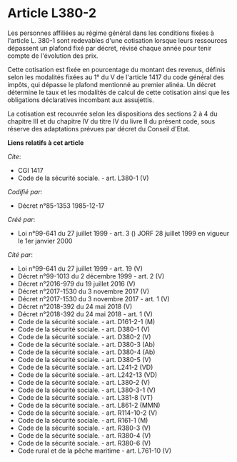 # Article L380-2

Les personnes affiliées au régime général dans les conditions fixées à l'article L. 380-1 sont redevables d'une cotisation
lorsque leurs ressources dépassent un plafond fixé par décret, révisé chaque année pour tenir compte de l'évolution des prix.

Cette cotisation est fixée en pourcentage du montant des revenus, définis selon les modalités fixées au 1° du V de l'article
1417 du code général des impôts, qui dépasse le plafond mentionné au premier alinéa. Un décret détermine le taux et les
modalités de calcul de cette cotisation ainsi que les obligations déclaratives incombant aux assujettis.

La cotisation est recouvrée selon les dispositions des sections 2 à 4 du chapitre III et du chapitre IV du titre IV du livre
II du présent code, sous réserve des adaptations prévues par décret du Conseil d'Etat.

**Liens relatifs à cet article**

_Cite_:

  - CGI 1417
  - Code de la sécurité sociale. - art. L380-1 (V)

_Codifié par_:

  - Décret n°85-1353 1985-12-17

_Créé par_:

  - Loi n°99-641 du 27 juillet 1999 - art. 3 () JORF 28 juillet 1999 en vigueur le 1er janvier 2000

_Cité par_:

  - Loi n°99-641 du 27 juillet 1999 - art. 19 (V)
  - Décret n°99-1013 du 2 décembre 1999 - art. 2 (V)
  - Décret n°2016-979 du 19 juillet 2016 (V)
  - Décret n°2017-1530 du 3 novembre 2017 (V)
  - Décret n°2017-1530 du 3 novembre 2017 - art. 1 (V)
  - Décret n°2018-392 du 24 mai 2018 (V)
  - Décret n°2018-392 du 24 mai 2018 - art. 1 (V)
  - Code de la sécurité sociale. - art. D161-2-1 (M)
  - Code de la sécurité sociale. - art. D380-1 (V)
  - Code de la sécurité sociale. - art. D380-2 (V)
  - Code de la sécurité sociale. - art. D380-3 (Ab)
  - Code de la sécurité sociale. - art. D380-4 (Ab)
  - Code de la sécurité sociale. - art. D380-5 (V)
  - Code de la sécurité sociale. - art. L241-2 (VD)
  - Code de la sécurité sociale. - art. L242-13 (VD)
  - Code de la sécurité sociale. - art. L380-2 (V)
  - Code de la sécurité sociale. - art. L380-3-1 (V)
  - Code de la sécurité sociale. - art. L381-8 (VT)
  - Code de la sécurité sociale. - art. L861-2 (MMN)
  - Code de la sécurité sociale. - art. R114-10-2 (V)
  - Code de la sécurité sociale. - art. R161-1 (M)
  - Code de la sécurité sociale. - art. R380-3 (V)
  - Code de la sécurité sociale. - art. R380-4 (V)
  - Code de la sécurité sociale. - art. R380-6 (V)
  - Code rural et de la pêche maritime - art. L761-10 (V)
